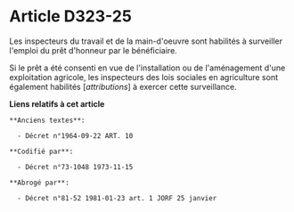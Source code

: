 # Article D323-25

Les inspecteurs du travail et de la main-d'oeuvre sont habilités à surveiller l'emploi du prêt d'honneur par le bénéficiaire.

Si le prêt a été consenti en vue de l'installation ou de l'aménagement d'une exploitation agricole, les inspecteurs des lois
sociales en agriculture sont également habilités [*attributions*] à exercer cette surveillance.

**Liens relatifs à cet article**

	**Anciens textes**:

	  - Décret n°1964-09-22 ART. 10

	**Codifié par**:

	  - Décret n°73-1048 1973-11-15

	**Abrogé par**:

	  - Décret n°81-52 1981-01-23 art. 1 JORF 25 janvier
